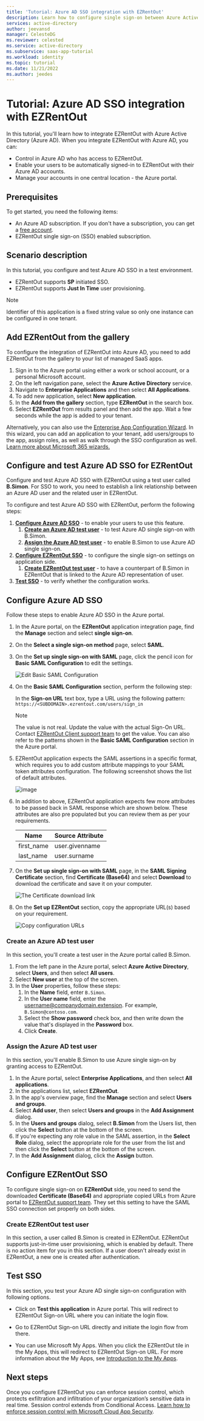 ```yaml
---
title: 'Tutorial: Azure AD SSO integration with EZRentOut'
description: Learn how to configure single sign-on between Azure Active Directory and EZRentOut.
services: active-directory
author: jeevansd
manager: CelesteDG
ms.reviewer: celested
ms.service: active-directory
ms.subservice: saas-app-tutorial
ms.workload: identity
ms.topic: tutorial
ms.date: 11/21/2022
ms.author: jeedes
---
```


# Tutorial: Azure AD SSO integration with EZRentOut

In this tutorial, you'll learn how to integrate EZRentOut with Azure Active Directory (Azure AD). When you integrate EZRentOut with Azure AD, you can:

* Control in Azure AD who has access to EZRentOut.
* Enable your users to be automatically signed-in to EZRentOut with their Azure AD accounts.
* Manage your accounts in one central location - the Azure portal.

## Prerequisites

To get started, you need the following items:

* An Azure AD subscription. If you don't have a subscription, you can get a [free account](https://azure.microsoft.com/free/).
* EZRentOut single sign-on (SSO) enabled subscription.

## Scenario description

In this tutorial, you configure and test Azure AD SSO in a test environment.

* EZRentOut supports **SP** initiated SSO.
* EZRentOut supports **Just In Time** user provisioning.

> [!NOTE]
> Identifier of this application is a fixed string value so only one instance can be configured in one tenant.

## Add EZRentOut from the gallery

To configure the integration of EZRentOut into Azure AD, you need to add EZRentOut from the gallery to your list of managed SaaS apps.

1. Sign in to the Azure portal using either a work or school account, or a personal Microsoft account.
1. On the left navigation pane, select the **Azure Active Directory** service.
1. Navigate to **Enterprise Applications** and then select **All Applications**.
1. To add new application, select **New application**.
1. In the **Add from the gallery** section, type **EZRentOut** in the search box.
1. Select **EZRentOut** from results panel and then add the app. Wait a few seconds while the app is added to your tenant.

 Alternatively, you can also use the [Enterprise App Configuration Wizard](https://portal.office.com/AdminPortal/home?Q=Docs#/azureadappintegration). In this wizard, you can add an application to your tenant, add users/groups to the app, assign roles, as well as walk through the SSO configuration as well. [Learn more about Microsoft 365 wizards.](/microsoft-365/admin/misc/azure-ad-setup-guides)

## Configure and test Azure AD SSO for EZRentOut

Configure and test Azure AD SSO with EZRentOut using a test user called **B.Simon**. For SSO to work, you need to establish a link relationship between an Azure AD user and the related user in EZRentOut.

To configure and test Azure AD SSO with EZRentOut, perform the following steps:

1. **[Configure Azure AD SSO](#configure-azure-ad-sso)** - to enable your users to use this feature.
    1. **[Create an Azure AD test user](#create-an-azure-ad-test-user)** - to test Azure AD single sign-on with B.Simon.
    1. **[Assign the Azure AD test user](#assign-the-azure-ad-test-user)** - to enable B.Simon to use Azure AD single sign-on.
1. **[Configure EZRentOut SSO](#configure-ezrentout-sso)** - to configure the single sign-on settings on application side.
    1. **[Create EZRentOut test user](#create-ezrentout-test-user)** - to have a counterpart of B.Simon in EZRentOut that is linked to the Azure AD representation of user.
1. **[Test SSO](#test-sso)** - to verify whether the configuration works.

## Configure Azure AD SSO

Follow these steps to enable Azure AD SSO in the Azure portal.

1. In the Azure portal, on the **EZRentOut** application integration page, find the **Manage** section and select **single sign-on**.
1. On the **Select a single sign-on method** page, select **SAML**.
1. On the **Set up single sign-on with SAML** page, click the pencil icon for **Basic SAML Configuration** to edit the settings.

   ![Edit Basic SAML Configuration](common/edit-urls.png)

1. On the **Basic SAML Configuration** section, perform the following step:

    In the **Sign-on URL** text box, type a URL using the following pattern:
    `https://<SUBDOMAIN>.ezrentout.com/users/sign_in`

	> [!NOTE]
	> The value is not real. Update the value with the actual Sign-On URL. Contact [EZRentOut Client support team](mailto:support@ezrentout.com) to get the value. You can also refer to the patterns shown in the **Basic SAML Configuration** section in the Azure portal.

1. EZRentOut application expects the SAML assertions in a specific format, which requires you to add custom attribute mappings to your SAML token attributes configuration. The following screenshot shows the list of default attributes.

	![image](common/default-attributes.png)

1. In addition to above, EZRentOut application expects few more attributes to be passed back in SAML response which are shown below. These attributes are also pre populated but you can review them as per your requirements.

	| Name | Source Attribute|
	| ------------| --------- |
	| first_name | user.givenname |
	| last_name | user.surname |

1. On the **Set up single sign-on with SAML** page, in the **SAML Signing Certificate** section,  find **Certificate (Base64)** and select **Download** to download the certificate and save it on your computer.

	![The Certificate download link](common/certificatebase64.png)

1. On the **Set up EZRentOut** section, copy the appropriate URL(s) based on your requirement.

	![Copy configuration URLs](common/copy-configuration-urls.png)

### Create an Azure AD test user

In this section, you'll create a test user in the Azure portal called B.Simon.

1. From the left pane in the Azure portal, select **Azure Active Directory**, select **Users**, and then select **All users**.
1. Select **New user** at the top of the screen.
1. In the **User** properties, follow these steps:
   1. In the **Name** field, enter `B.Simon`.  
   1. In the **User name** field, enter the username@companydomain.extension. For example, `B.Simon@contoso.com`.
   1. Select the **Show password** check box, and then write down the value that's displayed in the **Password** box.
   1. Click **Create**.

### Assign the Azure AD test user

In this section, you'll enable B.Simon to use Azure single sign-on by granting access to EZRentOut.

1. In the Azure portal, select **Enterprise Applications**, and then select **All applications**.
1. In the applications list, select **EZRentOut**.
1. In the app's overview page, find the **Manage** section and select **Users and groups**.
1. Select **Add user**, then select **Users and groups** in the **Add Assignment** dialog.
1. In the **Users and groups** dialog, select **B.Simon** from the Users list, then click the **Select** button at the bottom of the screen.
1. If you're expecting any role value in the SAML assertion, in the **Select Role** dialog, select the appropriate role for the user from the list and then click the **Select** button at the bottom of the screen.
1. In the **Add Assignment** dialog, click the **Assign** button.

## Configure EZRentOut SSO

To configure single sign-on on **EZRentOut** side, you need to send the downloaded **Certificate (Base64)** and appropriate copied URLs from Azure portal to [EZRentOut support team](mailto:support@ezrentout.com). They set this setting to have the SAML SSO connection set properly on both sides.

### Create EZRentOut test user

In this section, a user called B.Simon is created in EZRentOut. EZRentOut supports just-in-time user provisioning, which is enabled by default. There is no action item for you in this section. If a user doesn't already exist in EZRentOut, a new one is created after authentication.

## Test SSO

In this section, you test your Azure AD single sign-on configuration with following options. 

* Click on **Test this application** in Azure portal. This will redirect to EZRentOut Sign-on URL where you can initiate the login flow. 

* Go to EZRentOut Sign-on URL directly and initiate the login flow from there.

* You can use Microsoft My Apps. When you click the EZRentOut tile in the My Apps, this will redirect to EZRentOut Sign-on URL. For more information about the My Apps, see [Introduction to the My Apps](../user-help/my-apps-portal-end-user-access.md).

## Next steps

Once you configure EZRentOut you can enforce session control, which protects exfiltration and infiltration of your organization’s sensitive data in real time. Session control extends from Conditional Access. [Learn how to enforce session control with Microsoft Cloud App Security](/cloud-app-security/proxy-deployment-aad).
